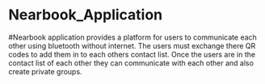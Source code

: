 # Nearbook_Application

#Nearbook application provides a platform for users to communicate each other using bluetooth without internet. The users must exchange there QR codes to add them in to each others contact list. Once the users are in the contact list of each other they can communicate with each other and also create private groups.
